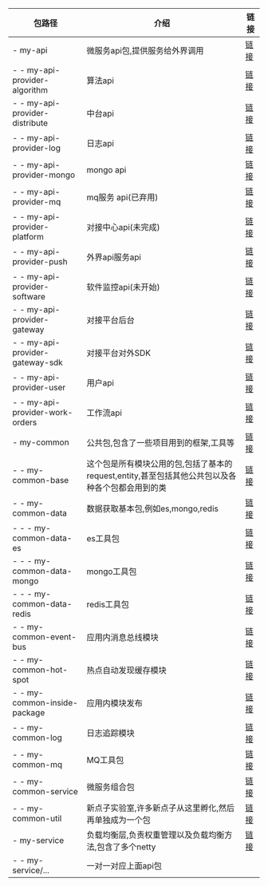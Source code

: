 包路径  | 介绍  | 链接
 ---- | ----- | ------  
- my-api  | 微服务api包,提供服务给外界调用 | [链接](my-api)
- - my-api-provider-algorithm  | 算法api | [链接](my-api/my-api-provider-algorithm)
- - my-api-provider-distribute  | 中台api | [链接](my-api/my-api-provider-distribute)
- - my-api-provider-log  | 日志api | [链接](my-api/my-api-provider-log)
- - my-api-provider-mongo  | mongo api | [链接](my-api/my-api-provider-mongo)
- - my-api-provider-mq  | mq服务 api(已弃用) | [链接](my-api/my-api-provider-mq)
- - my-api-provider-platform  | 对接中心api(未完成) | [链接](my-api/my-api-provider-platform)
- - my-api-provider-push  | 外界api服务api | [链接](my-api/my-api-provider-push)
- - my-api-provider-software  | 软件监控api(未开始) | [链接](my-api/my-api-provider-software)
- - my-api-provider-gateway  | 对接平台后台 | [链接](my-api/my-api-provider-gateway)
- - my-api-provider-gateway-sdk  |对接平台对外SDK | [链接](my-api/my-api-provider-gateway-sdk)
- - my-api-provider-user  | 用户api | [链接](my-api/my-api-provider-user)
- - my-api-provider-work-orders  | 工作流api | [链接](my-api/my-api-provider-work-orders)
- my-common  | 公共包,包含了一些项目用到的框架,工具等 | [链接](my-common)
- - my-common-base  | 这个包是所有模块公用的包,包括了基本的request,entity,甚至包括其他公共包以及各种各个包都会用到的类 | [链接](my-common/my-common-base)
- - my-common-data  | 数据获取基本包,例如es,mongo,redis | [链接](my-common/my-common-data)
- - - my-common-data-es  | es工具包 | [链接](my-common/my-common-data/my-common-data-es)
- - - my-common-data-mongo  | mongo工具包 | [链接](my-common/my-common-data/my-common-data-mongo)
- - - my-common-data-redis  | redis工具包 | [链接](my-common/my-common-data/my-common-data-redis)
- - my-common-event-bus  | 应用内消息总线模块 | [链接](my-common/my-common-event-bus)
- - my-common-hot-spot  | 热点自动发现缓存模块 | [链接](my-common/my-common-hot-spot)
- - my-common-inside-package  | 应用内模块发布 | [链接](my-common/my-common-inside-package)
- - my-common-log  | 日志追踪模块 | [链接](my-common/my-common-log)
- - my-common-mq  | MQ工具包 | [链接](my-common/my-common-mq)
- - my-common-service  | 微服务组合包 | [链接](my-common/my-common-service)
- - my-common-util  | 新点子实验室,许多新点子从这里孵化,然后再单独成为一个包 | [链接](my-common/my-common-util)
- my-service  | 负载均衡层,负责权重管理以及负载均衡方法,包含了多个netty | [链接](my-service)
- - my-service/...  | 一对一对应上面api包 | 
